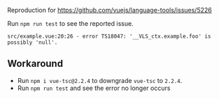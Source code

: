 Reproduction for https://github.com/vuejs/language-tools/issues/5226

Run `npm run test` to see the reported issue.

```
src/example.vue:20:26 - error TS18047: '__VLS_ctx.example.foo' is possibly 'null'.
```

## Workaround

- Run `npm i vue-tsc@2.2.4` to downgrade `vue-tsc` to `2.2.4`.
- Run `npm run test` and see the error no longer occurs
